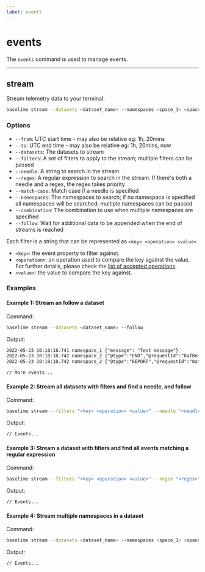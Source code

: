 ```yaml
---
label: events
---
```


# events

The `events` command is used to manage events.

---

## stream

Stream telemetry data to your terminal.

```bash # :icon-terminal: terminal
baselime stream --datasets <dataset_name> --namespaces <space_1> <space_2>
```

### Options

- `--from`: UTC start time - may also be relative eg: 1h, 20mins
- `--to`: UTC end time - may also be relative eg: 1h, 20mins, now
- `--datasets`: The datasets to stream
- `--filters`: A set of filters to apply to the stream; multiple filters can be passed
- `--needle`: A string to search in the stream
- `--regex`: A regular expression to search in the stream. If there's both a needle and a regex, the regex takes priority
- `--match-case`: Match case if a needle is specified
- `--namespaces`: The namespaces to search; if no namespace is specified all namespaces will be searched; multiple namespaces can be passed
- `--combination`: The combination to use when multiple namespaces are specified
- `--follow`: Wait for additional data to be appended when the end of streams is reached

Each filter is a string that can be represented as `<key> <operation> <value>`
- `<key>`: the event property to filter against.
- `<operation>`: an operation used to compare the key against the value. For further details, please check the [list of accepted operations](../../advanced/accepted-operations.md).
- `<value>`: the value to compare the key against.

### Examples

#### Example 1: Stream an follow a dataset

Command:

```bash # :icon-terminal: terminal
baselime stream --datasets <dataset_name> --follow
```

Output:

```txt # :icon-code: output
2022-05-23 10:18:18.741 namespace_1 {"message": "Test message"}
2022-05-23 10:18:18.742 namespace_2 {"@type":"END","@requestId":"8af8ed70-d252-4c8e-98c3-e7de57c51ed9"}
2022-05-23 10:18:18.742 namespace_2 {"@type":"REPORT","@requestId":"8af8ed70-d252-4c8e-98c3-e7de57c51ed9","@duration":91.35,"@billedDuration":92 "@memorySize":2048,"@maxMemoryUsed":100}

// More events... 
```

#### Example 2: Stream all datasets with filters and find a needle, and follow

Command:

```bash # :icon-terminal: terminal
baselime stream --filters "<key> <operation> <value>" --needle "<needle>" --follow
```

Output:

```txt # :icon-code: output
// Events... 
```

#### Example 3: Stream a dataset with filters and find all events matching a regular expression

Command:

```bash # :icon-terminal: terminal
baselime stream --filters "<key> <operation> <value>" --regex "<regex>" --follow
```

Output:

```txt # :icon-code: output
// Events... 
```

#### Example 4: Stream multiple namespaces in a dataset

Command:

```bash # :icon-terminal: terminal
baselime stream --datasets <dataset_name> --namespaces <space_1> <space_2>
```

Output:

```txt # :icon-code: output
// Events... 
```